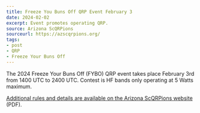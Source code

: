 ```yaml
---
title: Freeze You Buns Off QRP Event February 3
date: 2024-02-02
excerpt: Event promotes operating QRP.
source: Arizona ScQRPions
sourceurl: https://azscqrpions.org/
tags:
- post
- QRP
- Freeze Your Buns Off
---
```

The 2024 Freeze Your Buns Off (FYBO) QRP event takes place February 3rd from 1400 UTC to 2400 UTC. Contest is HF bands only operating at 5 Watts maximum. 

[Additional rules and details are available on the Arizona ScQRPions website](https://azscqrpions.org/wp-content/uploads/2018/01/FYBO_General-Near-Forever-Rules.pdf) (PDF).